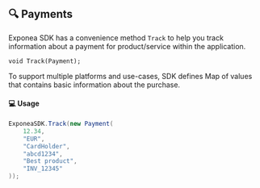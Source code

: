 ## 🔍 Payments

Exponea SDK has a convenience method `Track` to help you track information about a payment for product/service within the application.
```
void Track(Payment);
```
To support multiple platforms and use-cases, SDK defines Map of values that contains basic information about the purchase.
#### 💻 Usage

```csharp
ExponeaSDK.Track(new Payment(
    12.34,
    "EUR",
    "CardHolder",
    "abcd1234",
    "Best product",
    "INV_12345"
));
```

